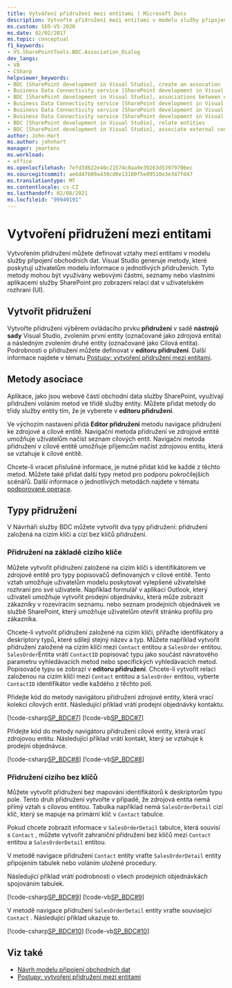 ```yaml
---
title: Vytváření přidružení mezi entitami | Microsoft Docs
description: Vytvořte přidružení mezi entitami v modelu služby připojení obchodních dat (BDC). Seznamte se s metodami přidružení a typy přidružení.
ms.custom: SEO-VS-2020
ms.date: 02/02/2017
ms.topic: conceptual
f1_keywords:
- VS.SharePointTools.BDC.Association_Dialog
dev_langs:
- VB
- CSharp
helpviewer_keywords:
- BDC [SharePoint development in Visual Studio], create an assocation
- Business Data Connectivity service [SharePoint development in Visual Studio], associations between entities
- BDC [SharePoint development in Visual Studio], associations between entities
- Business Data Connectivity service [SharePoint development in Visual Studio], create an assocation
- Business Data Connectivity service [SharePoint development in Visual Studio], associate external content types
- Business Data Connectivity service [SharePoint development in Visual Studio], relate entities
- BDC [SharePoint development in Visual Studio], relate entities
- BDC [SharePoint development in Visual Studio], associate external content types
author: John-Hart
ms.author: johnhart
manager: jmartens
ms.workload:
- office
ms.openlocfilehash: 7efd3d622e40c21574c0aa9e39263d53979706ec
ms.sourcegitcommit: ae6d47b09a439cd0e13180f5e89510e3e347fd47
ms.translationtype: MT
ms.contentlocale: cs-CZ
ms.lasthandoff: 02/08/2021
ms.locfileid: "99949191"
---
```

# <a name="create-an-association-between-entities"></a>Vytvoření přidružení mezi entitami
  Vytvořením přidružení můžete definovat vztahy mezi entitami v modelu služby připojení obchodních dat. Visual Studio generuje metody, které poskytují uživatelům modelu informace o jednotlivých přidruženích. Tyto metody mohou být využívány webovými částmi, seznamy nebo vlastními aplikacemi služby SharePoint pro zobrazení relací dat v uživatelském rozhraní (UI).

## <a name="create-an-association"></a>Vytvořit přidružení
 Vytvořte přidružení výběrem ovládacího prvku **přidružení** v sadě **nástrojů sady** Visual Studio, zvolením první entity (označované jako zdrojová entita) a následným zvolením druhé entity (označované jako Cílová entita). Podrobnosti o přidružení můžete definovat v **editoru přidružení**. Další informace najdete v tématu [Postupy: vytvoření přidružení mezi entitami](../sharepoint/how-to-create-an-association-between-entities.md).

## <a name="association-methods"></a>Metody asociace
 Aplikace, jako jsou webové části obchodní data služby SharePoint, využívají přidružení voláním metod ve třídě služby entity. Můžete přidat metody do třídy služby entity tím, že je vyberete v **editoru přidružení**.

 Ve výchozím nastavení přidá **Editor přidružení** metodu navigace přidružení ke zdrojové a cílové entitě. Navigační metoda přidružení ve zdrojové entitě umožňuje uživatelům načíst seznam cílových entit. Navigační metoda přidružení v cílové entitě umožňuje příjemcům načíst zdrojovou entitu, která se vztahuje k cílové entitě.

 Chcete-li vracet příslušné informace, je nutné přidat kód ke každé z těchto metod. Můžete také přidat další typy metod pro podporu pokročilejších scénářů. Další informace o jednotlivých metodách najdete v tématu [podporované operace](/previous-versions/office/developer/sharepoint-2010/ee557363(v=office.14)).

## <a name="types-of-associations"></a>Typy přidružení
 V Návrháři služby BDC můžete vytvořit dva typy přidružení: přidružení založená na cizím klíči a cizí bez klíčů přidružení.

### <a name="foreign-key-based-association"></a>Přidružení na základě cizího klíče
 Můžete vytvořit přidružení založené na cizím klíči s identifikátorem ve zdrojové entitě pro typy popisovačů definovaných v cílové entitě. Tento vztah umožňuje uživatelům modelu poskytovat vylepšené uživatelské rozhraní pro své uživatele. Například formulář v aplikaci Outlook, který uživateli umožňuje vytvořit prodejní objednávku, která může zobrazit zákazníky v rozevíracím seznamu. nebo seznam prodejních objednávek ve službě SharePoint, který umožňuje uživatelům otevřít stránku profilu pro zákazníka.

 Chcete-li vytvořit přidružení založené na cizím klíči, přiřaďte identifikátory a deskriptory typů, které sdílejí stejný název a typ. Můžete například vytvořit přidružení založené na cizím klíči mezi `Contact` entitou a `SalesOrder` entitou. `SalesOrder`Entita vrátí `ContactID` popisovač typu jako součást návratového parametru vyhledávacích metod nebo specifických vyhledávacích metod. Popisovače typu se zobrazí v **editoru přidružení**. Chcete-li vytvořit relaci založenou na cizím klíči mezi `Contact` entitou a `SalesOrder` entitou, vyberte `ContactID` identifikátor vedle každého z těchto polí.

 Přidejte kód do metody navigátoru přidružení zdrojové entity, která vrací kolekci cílových entit. Následující příklad vrátí prodejní objednávky kontaktu.

 [!code-csharp[SP_BDC#7](../sharepoint/codesnippet/CSharp/SP_BDC/bdcmodel1/contactservice.cs#7)]
 [!code-vb[SP_BDC#7](../sharepoint/codesnippet/VisualBasic/sp_bdc/bdcmodel1/contactservice.vb#7)]

 Přidejte kód do metody navigátoru přidružení cílové entity, která vrací zdrojovou entitu. Následující příklad vrátí kontakt, který se vztahuje k prodejní objednávce.

 [!code-csharp[SP_BDC#8](../sharepoint/codesnippet/CSharp/SP_BDC/bdcmodel1/salesorderservice.cs#8)]
 [!code-vb[SP_BDC#8](../sharepoint/codesnippet/VisualBasic/sp_bdc/bdcmodel1/salesorderservice.vb#8)]

### <a name="foreign-keyless-association"></a>Přidružení cizího bez klíčů
 Můžete vytvořit přidružení bez mapování identifikátorů k deskriptorům typu pole. Tento druh přidružení vytvořte v případě, že zdrojová entita nemá přímý vztah s cílovou entitou. Tabulka například nemá `SalesOrderDetail` cizí klíč, který se mapuje na primární klíč v `Contact` tabulce.

 Pokud chcete zobrazit informace v `SalesOrderDetail` tabulce, která souvisí s `Contact` , můžete vytvořit zahraniční přidružení bez klíčů mezi `Contact` entitou a `SalesOrderDetail` entitou.

 V metodě navigace přidružení `Contact` entity vraťte `SalesOrderDetail` entity připojením tabulek nebo voláním uložené procedury.

 Následující příklad vrátí podrobnosti o všech prodejních objednávkách spojováním tabulek.

 [!code-csharp[SP_BDC#9](../sharepoint/codesnippet/CSharp/SP_BDC/bdcmodel1/contactservice.cs#9)]
 [!code-vb[SP_BDC#9](../sharepoint/codesnippet/VisualBasic/sp_bdc/bdcmodel1/contactservice.vb#9)]

 V metodě navigace přidružení `SalesOrderDetail` entity vraťte související `Contact` . Následující příklad ukazuje to.

 [!code-csharp[SP_BDC#10](../sharepoint/codesnippet/CSharp/SP_BDC/bdcmodel1/salesorderdetailservice.cs#10)]
 [!code-vb[SP_BDC#10](../sharepoint/codesnippet/VisualBasic/sp_bdc/bdcmodel1/salesorderdetailservice.vb#10)]

## <a name="see-also"></a>Viz také
- [Návrh modelu připojení obchodních dat](../sharepoint/designing-a-business-data-connectivity-model.md)
- [Postupy: vytvoření přidružení mezi entitami](../sharepoint/how-to-create-an-association-between-entities.md)

